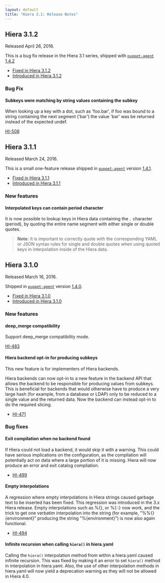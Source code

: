 ```yaml
---
layout: default
title: "Hiera 3.1: Release Notes"
---
```


[`puppet-agent`]: /puppet/4.4/reference/about_agent.html

[1.4.2]: /puppet/4.4/reference/release_notes_agent.html#puppet-agent-142
[1.4.1]: /puppet/4.4/reference/release_notes_agent.html#puppet-agent-141

## Hiera 3.1.2

Released April 26, 2016.

This is a bug fix release in the Hiera 3.1 series, shipped with [`puppet-agent`][] [1.4.2][]

* [Fixed in Hiera 3.1.2](https://tickets.puppetlabs.com/issues/?jql=fixVersion+%3D+%27HI+3.1.2%27)
* [Introduced in Hiera 3.1.2](https://tickets.puppetlabs.com/issues/?jql=affectedVersion+%3D+%27HI+3.1.2%27)

### Bug Fix

#### Subkeys were matching by string values containing the subkey

When looking up a key with a dot, such as 'foo.bar', if foo was bound to a string containing the next segment ('bar') the value 'bar' was be returned instead of the expected undef.

[HI-508](https://tickets.puppetlabs.com/browse/HI-)


## Hiera 3.1.1

Released March 24, 2016.

This is a small one-feature release shipped in [`puppet-agent`][] version [1.4.1][]. 

* [Fixed in Hiera 3.1.1](https://tickets.puppetlabs.com/issues/?jql=fixVersion+%3D+%27HI+3.1.1%27)
* [Introduced in Hiera 3.1.1](https://tickets.puppetlabs.com/issues/?jql=affectedVersion+%3D+%27HI+3.1.1%27)

### New features

#### Interpolated keys can contain period character

It is now possible to lookup keys in Hiera data containing the `.` character (period), by quoting the entire name segment with either single or double quotes.

> **Note:** It is important to correctly quote with the corresponding YAML or JSON syntax rules for single and double quotes when using quoted keys in interpolation inside of the Hiera data.


## Hiera 3.1.0

Released March 16, 2016.

Shipped in [`puppet-agent`][] version [1.4.0](/puppet/4.4/reference/release_notes_agent.html#puppet-agent-140).

* [Fixed in Hiera 3.1.0](https://tickets.puppetlabs.com/issues/?jql=fixVersion+%3D+%27HI+3.1.0%27)
* [Introduced in Hiera 3.1.0](https://tickets.puppetlabs.com/issues/?jql=affectedVersion+%3D+%27HI+3.1.0%27)

### New features

#### deep_merge compatibility

Support deep_merge compatibility mode.

[HI-483](https://tickets.puppetlabs.com/browse/HI-483)

#### Hiera backend opt-in for producing subkeys

This new feature is for implementers of Hiera backends. 

Hiera backends can now opt-in to a new feature in the backend API that allows the backend to be responsible for producing values from subkeys. This is beneficial for backends that would otherwise have to produce a very large hash (for example, from a database or LDAP) only to be reduced to a single value and the returned data. Now the backend can instead opt-in to do the required slicing. 

* [HI-471](https://tickets.puppetlabs.com/browse/HI-471)

### Bug fixes

#### Exit compilation when no backend found

If Hiera could not load a backend, it would skip it with a warning. This could have serious implications on the configuration, as the compilation will potentially act on data where a large portion of it is missing. Hiera will now produce an error and exit catalog compliation.

* [HI-499](https://tickets.puppetlabs.com/browse/HI-499)

#### Empty interpolations

A regression where empty interpolations in Hiera strings caused garbage text to be inserted has been fixed. This regression was introduced in the 3.x Hiera release. Empty interpolations such as %{}, or %{::} now work, and the trick to get one verbatim interpolation into the string (for example, "%%{}{environment}" producing the string "%{environment}") is now also again functional.

* [HI-494](https://tickets.puppetlabs.com/browse/HI-494)

#### Infinite recursion when calling `hiera()` in hiera.yaml

Calling the `hiera()` interpolation method from within a hiera.yaml caused infinite recursion. This was fixed by making it an error to set `hiera()` method in interpolation in hiera.yaml. Also, the use of other interpolation methods in hiera.yaml will now yield a deprecation warning as they will not be allowed in Hiera 4.0.
